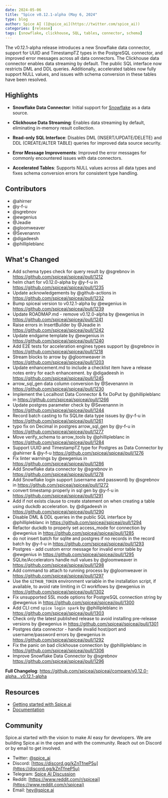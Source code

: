 ```yaml
---
date: 2024-05-06
title: "Spice v0.12.1-alpha (May 6, 2024"
type: blog
author: Spice AI ([@spice_ai](https://twitter.com/spice_ai))
categories: [release]
tags: [snowflake, clickhouse, SQL, tables, connector, schema]
---
```


The v0.12.1-alpha release introduces a new Snowflake data connector, support for UUID and TimestampTZ types in the PostgreSQL connector, and improved error messages across all data connectors. The Clickhouse data connector enables data streaming by default. The public SQL interface now restricts DML and DDL queries. Additionally, accelerated tables now fully support NULL values, and issues with schema conversion in these tables have been resolved.

## Highlights

- **Snowflake Data Connector**: Initial support for [Snowflake](https://www.snowflake.com/) as a data source.

- **Clickhouse Data Streaming**: Enables data streaming by default, eliminating in-memory result collection.

- **Read-only SQL Interface**: Disables DML (INSERT/UPDATE/DELETE) and DDL (CREATE/ALTER TABLE) queries for improved data source security.

- **Error Message Improvements**: Improved the error messages for commonly encountered issues with data connectors.

- **Accelerated Tables**: Supports NULL values across all data types and fixes schema conversion errors for consistent type handling.

## Contributors

- @ahirner
- @y-f-u
- @sgrebnov
- @ewgenius
- @Jeadie
- @gloomweaver
- @Sevenannn
- @digadeesh
- @phillipleblanc

## What's Changed

* Add schema types check for query result by @sgrebnov in https://github.com/spiceai/spiceai/pull/1212
* helm chart for v0.12.0-alpha by @y-f-u in https://github.com/spiceai/spiceai/pull/1235
* Update acknowledgements by @github-actions in https://github.com/spiceai/spiceai/pull/1232
* Bump spiceai version to v0.12.1-alpha by @ewgenius in https://github.com/spiceai/spiceai/pull/1239
* Update ROADMAP.md - remove v0.12.0-alpha by @ewgenius in https://github.com/spiceai/spiceai/pull/1241
* Raise errors in InsertBuilder by @Jeadie in https://github.com/spiceai/spiceai/pull/1242
* Update endgame template by @ewgenius in https://github.com/spiceai/spiceai/pull/1240
* Add E2E tests for acceleration engines types support by @sgrebnov in https://github.com/spiceai/spiceai/pull/1218
* Stream blocks to arrow by @gloomweaver in https://github.com/spiceai/spiceai/pull/1203
* Update enhancement.md to include a checklist item have a release notes entry for each enhancement. by @digadeesh in https://github.com/spiceai/spiceai/pull/1245
* arrow_sql_gen data column conversion by @Sevenannn in https://github.com/spiceai/spiceai/pull/1230
* Implement the Localhost Data Connector & fix DoPut by @phillipleblanc in https://github.com/spiceai/spiceai/pull/1266
* Update postgres parameter check by @Sevenannn in https://github.com/spiceai/spiceai/pull/1244
* Record batch casting to fix SQLite data type issues by @y-f-u in https://github.com/spiceai/spiceai/pull/1261
* typo fix on Decimal in postgres arrow_sql_gen by @y-f-u in https://github.com/spiceai/spiceai/pull/1277
* Move verify_schema to arrow_tools by @phillipleblanc in https://github.com/spiceai/spiceai/pull/1284
* Support UUID and TimestampTZ type for Postgres as Data Connector by @ahirner & @y-f-u https://github.com/spiceai/spiceai/pull/1276
* Fix linter warnings by @ewgenius in https://github.com/spiceai/spiceai/pull/1286
* Add Snowflake data connector by @sgrebnov in https://github.com/spiceai/spiceai/pull/1278
* Add Snowflake login support (username and password) by @sgrebnov in https://github.com/spiceai/spiceai/pull/1272
* convert timestamp properly in sql gen by @y-f-u in https://github.com/spiceai/spiceai/pull/1291
* Add if not exists clause to create statement on when creating a table using duckdb acceleration. by @digadeesh in https://github.com/spiceai/spiceai/pull/1290
* Disable DML & DDL queries in the public SQL interface by @phillipleblanc in https://github.com/spiceai/spiceai/pull/1294
* Refactor duckdb to properly set access_mode for connection by @ewgenius in https://github.com/spiceai/spiceai/pull/1285
* do not insert batch for sqlite and postgres if no records in the record batch by @y-f-u in https://github.com/spiceai/spiceai/pull/1293
* Postgres - add custom error message for invalid error table by @ewgenius in https://github.com/spiceai/spiceai/pull/1295
* SQLite/Accelerators handle null values by @gloomweaver in https://github.com/spiceai/spiceai/pull/1298
* Add command to attach to running process by @gloomweaver in https://github.com/spiceai/spiceai/pull/1297
* Use the `GITHUB_TOKEN` environment variable in the installation script, if available, to avoid rate limiting in CI workflows by @ewgenius in https://github.com/spiceai/spiceai/pull/1302
* Fix unsupported SSL mode options for PostgreSQL connection string by @ewgenius in https://github.com/spiceai/spiceai/pull/1300
* Add CLI cmd `spice login spark` by @phillipleblanc in https://github.com/spiceai/spiceai/pull/1303
* Check only the latest published release to avoid installing pre-release versions by @ewgenius in https://github.com/spiceai/spiceai/pull/1301
* Postgres data connector - handle invalid host/port and username/password errors by @ewgenius in https://github.com/spiceai/spiceai/pull/1292
* Fix the panic on bad clickhouse connection by @phillipleblanc in https://github.com/spiceai/spiceai/pull/1306
* Improve Snowflake Data Connector by @sgrebnov https://github.com/spiceai/spiceai/pull/1296

**Full Changelog**: https://github.com/spiceai/spiceai/compare/v0.12.0-alpha...v0.12.1-alpha

## Resources

- [Getting started with Spice.ai](https://docs.spiceai.org/getting-started/)
- [Documentation](https://docs.spiceai.org/)

## Community

Spice.ai started with the vision to make AI easy for developers. We are building Spice.ai in the open and with the community. Reach out on Discord or by email to get involved.

- Twitter: [@spice_ai](https://twitter.com/spice_ai)
- Discord: [https://discord.gg/kZnTfneP5u](https://discord.gg/kZnTfneP5u)
- Telegram: [Spice AI Discussion](https://t.me/spiceaichat)
- Reddit: [https://www.reddit.com/r/spiceai](https://www.reddit.com/r/spiceai)
- Email: [hey@spice.ai](mailto:hey@spice.ai)
